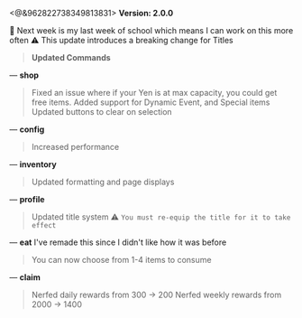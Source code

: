 <@&962822738349813831> **Version: 2.0.0**

🎉 Next week is my last week of school which means I can work on this more often
⚠️ This update introduces a breaking change for Titles

> **Updated Commands**

— **shop**
> Fixed an issue where if your Yen is at max capacity, you could get free items.
> Added support for Dynamic Event, and Special items
> Updated buttons to clear on selection

— **config**
> Increased performance

— **inventory**
> Updated formatting and page displays

— **profile**
> Updated title system
> ⚠️ `You must re-equip the title for it to take effect`

— **eat**
I've remade this since I didn't like how it was before
> You can now choose from 1-4 items to consume

— **claim**
> Nerfed daily rewards from 300 → 200
> Nerfed weekly rewards from 2000 → 1400